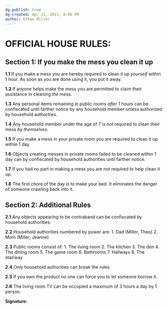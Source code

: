 ```yaml
---
dg-publish: true
dg-created: Apr 21, 2011, 8:00 PM
author: Ethan Miller
---
```


# OFFICIAL HOUSE RULES:

## **Section 1: If you make the mess you clean it up**

**1.1** If you make a mess you are hereby required to clean it up _yourself_ within 1 hour. As soon as you are done using it, you put it away.

**1.2** If anyone helps make the mess you are permitted to claim their assistance in cleaning _the_ mess.

**1.3** Any personal items remaining in public rooms _after_ 1 hours can be confiscated until farther notice by any household member unless authorized by household authorities.

**1.4** Any household member under the age of 7 is _not_ required to clean their mess _by themselves._

**1.5** If you make a mess in your private room you are required to clean it up within 1 day.

**1.6** Objects creating messes in private rooms failed to be cleaned within 1 day can by confiscated by household authorities until farther notice.

**1.7** If you had no part in making a mess you are not required to help clean it up.

**1.8** The first chore of the day is to make your bed. It eliminates the danger of someone crawling back into it.

## **Section 2: Additional Rules**

**2.1** Any objects appearing to be contraband can be confiscated by household authorities.

**2.2** Household authorities numbered by power are:
	1. Dad (Miller, Theo)
	2. Mom (Miller, Jeanne)

**2.3** Public rooms consist of:
	1. The living room
	2. The kitchen
	3. The den
	4. The dining room
	5. The game room
	6. Bathrooms
	7. Hallways
	8. The stairway

**2.4** Only household authorities can break the rules.

**2.5** If you own the product no one can force you to let someone borrow it.

**2.6** The living room TV can be occupied a maximum of 3 hours a day by 1 person.


**Signature:**